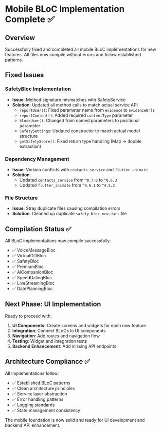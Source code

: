 # Mobile BLoC Implementation Complete ✅

## Overview
Successfully fixed and completed all mobile BLoC implementations for new features. All files now compile without errors and follow established patterns.

## Fixed Issues

### SafetyBloc Implementation
- **Issue**: Method signature mismatches with SafetyService
- **Solution**: Updated all method calls to match actual service API
  - `reportUser()`: Fixed parameter name from `evidence` to `evidenceUrls`
  - `reportContent()`: Added required `contentType` parameter
  - `blockUser()`: Changed from named parameters to positional parameter
  - `SafetySettings`: Updated constructor to match actual model structure
  - `getSafetyScore()`: Fixed return type handling (Map → double extraction)

### Dependency Management
- **Issue**: Version conflicts with `contacts_service` and `flutter_animate`
- **Solution**: 
  - Updated `contacts_service` from `^0.7.0` to `^0.6.3`
  - Updated `flutter_animate` from `^4.6.1` to `^4.5.2`

### File Structure
- **Issue**: Stray duplicate files causing compilation errors
- **Solution**: Cleaned up duplicate `safety_bloc_new.dart` file

## Compilation Status ✅

All BLoC implementations now compile successfully:
- ✅ VoiceMessageBloc
- ✅ VirtualGiftBloc  
- ✅ SafetyBloc
- ✅ PremiumBloc
- ✅ AiCompanionBloc
- ✅ SpeedDatingBloc
- ✅ LiveStreamingBloc
- ✅ DatePlanningBloc

## Next Phase: UI Implementation

Ready to proceed with:
1. **UI Components**: Create screens and widgets for each new feature
2. **Integration**: Connect BLoCs to UI components
3. **Navigation**: Add routes and navigation flow
4. **Testing**: Widget and integration tests
5. **Backend Enhancement**: Add missing API endpoints

## Architecture Compliance ✅

All implementations follow:
- ✅ Established BLoC patterns
- ✅ Clean architecture principles
- ✅ Service layer abstraction
- ✅ Error handling patterns
- ✅ Logging standards
- ✅ State management consistency

The mobile foundation is now solid and ready for UI development and backend API enhancement.
